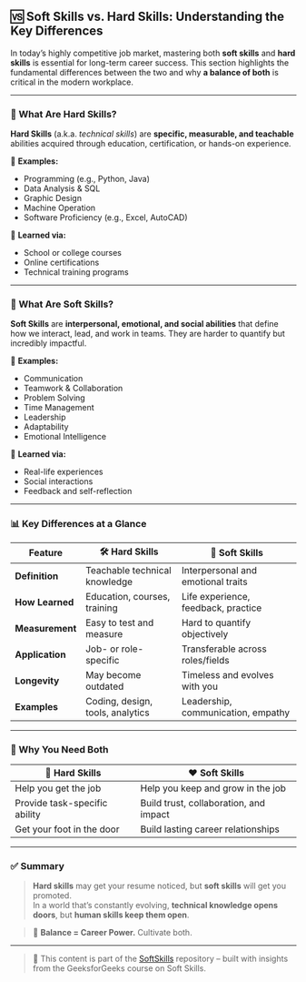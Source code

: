 ## 🆚 Soft Skills vs. Hard Skills: Understanding the Key Differences

In today’s highly competitive job market, mastering both **soft skills** and **hard skills** is essential for long-term career success. This section highlights the fundamental differences between the two and why **a balance of both** is critical in the modern workplace.

---

### 🔧 What Are Hard Skills?

**Hard Skills** (a.k.a. *technical skills*) are **specific, measurable, and teachable** abilities acquired through education, certification, or hands-on experience.

📌 **Examples:**
- Programming (e.g., Python, Java)
- Data Analysis & SQL
- Graphic Design
- Machine Operation
- Software Proficiency (e.g., Excel, AutoCAD)

🧠 **Learned via:**
- School or college courses  
- Online certifications  
- Technical training programs

---

### 🤝 What Are Soft Skills?

**Soft Skills** are **interpersonal, emotional, and social abilities** that define how we interact, lead, and work in teams. They are harder to quantify but incredibly impactful.

📌 **Examples:**
- Communication
- Teamwork & Collaboration
- Problem Solving
- Time Management
- Leadership
- Adaptability
- Emotional Intelligence

🧠 **Learned via:**
- Real-life experiences  
- Social interactions  
- Feedback and self-reflection  

---

### 📊 Key Differences at a Glance

| Feature        | 🛠 Hard Skills                   | 🧠 Soft Skills                     |
|----------------|----------------------------------|------------------------------------|
| **Definition** | Teachable technical knowledge    | Interpersonal and emotional traits |
| **How Learned**| Education, courses, training     | Life experience, feedback, practice |
| **Measurement**| Easy to test and measure         | Hard to quantify objectively        |
| **Application**| Job- or role-specific            | Transferable across roles/fields   |
| **Longevity**  | May become outdated              | Timeless and evolves with you      |
| **Examples**   | Coding, design, tools, analytics | Leadership, communication, empathy |

---

### 🧭 Why You Need Both

| 🧰 Hard Skills                  | ❤️ Soft Skills                     |
|-------------------------------|-----------------------------------|
| Help you get the job          | Help you keep and grow in the job |
| Provide task-specific ability | Build trust, collaboration, and impact |
| Get your foot in the door     | Build lasting career relationships |

---

### ✅ Summary

> **Hard skills** may get your resume noticed, but **soft skills** will get you promoted.  
> In a world that’s constantly evolving, **technical knowledge opens doors**, but **human skills keep them open**.

> 🎯 **Balance = Career Power.** Cultivate both.

---

> 🔗 This content is part of the [SoftSkills](https://github.com/yourusername/SoftSkills) repository – built with insights from the GeeksforGeeks course on Soft Skills.

